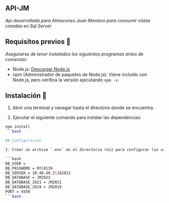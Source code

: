 ## API-JM

_Api desarrollada para Almacenes Juan Montero para consumir vistas creadas en Sql Server_

## Requisitos previos 📄

_Asegurarse de tener instalados los siguientes programas antes de comenzar:_

- Node.js: [Descargar Node.js](https://nodejs.org/)
- npm (Administrador de paquetes de Node.js): Viene incluido con Node.js, pero verifica la versión ejecutando `npm -v`.

## Instalación 📄

1. Abrir una terminal y navegar hasta el directorio donde se encuentra.

2. Ejecutar el siguiente comando para instalar las dependencias:

```bash
npm install
```bash

## Configuración

1. Crear un archivo `.env` en el directorio raíz para configurar las variables de entorno.

```bash
DB_USER = 
DB_PASSWORD = Rtl8139
DB_SERVER = 10.40.49.2\IA2012
DB_DATABASE = JM2023
DB_DATABASE_2021 = JM2021
DB_DATABASE_2019 = JM2019
PORT = 4550
```bash
